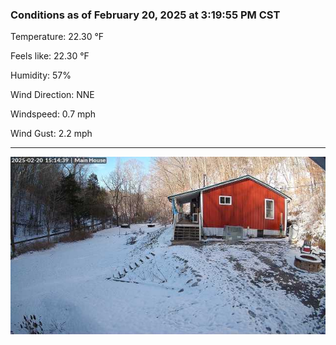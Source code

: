 ### Conditions as of February 20, 2025 at 3:19:55 PM CST 

Temperature: 22.30 &deg;F

Feels like: 22.30 &deg;F

Humidity: 57%

Wind Direction: NNE

Windspeed: 0.7 mph

Wind Gust: 2.2 mph

---

<img src="./images/latest.jpeg"/>

